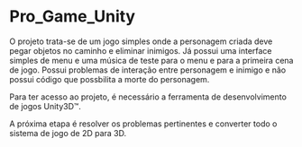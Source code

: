 # Pro_Game_Unity

O projeto trata-se de um jogo simples onde a personagem criada deve pegar objetos no caminho e eliminar inimigos. 
Já possui uma interface simples de menu e uma música de teste para o menu e para a primeira cena de jogo. Possui problemas de
interação entre personagem e inimigo e não possui código que possbilita a morte do personagem.

Para ter acesso ao projeto, é necessário a ferramenta de desenvolvimento de jogos Unity3D™. 

A próxima etapa é resolver os problemas pertinentes e converter todo o sistema de jogo de 2D para 3D.
